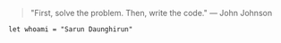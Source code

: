 > "First, solve the problem. Then, write the code."
— John Johnson

```
let whoami = "Sarun Daunghirun"
```
